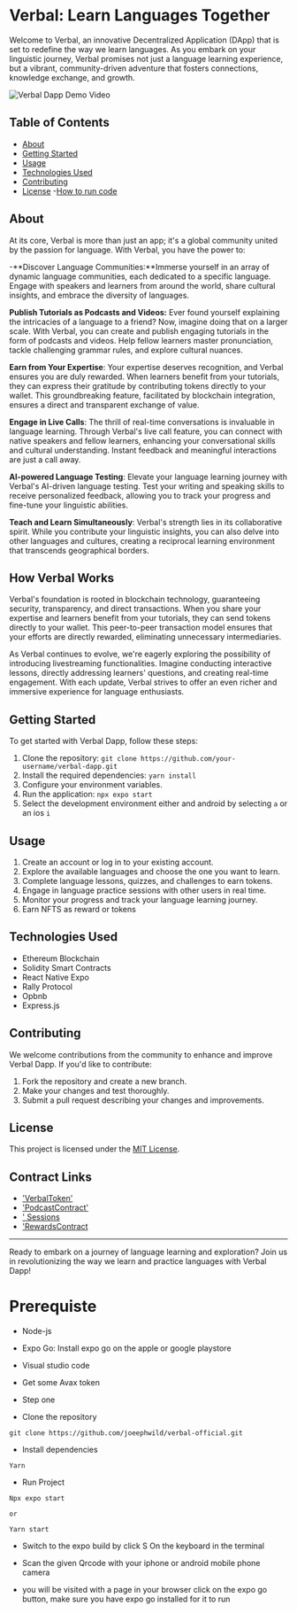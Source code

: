 # Verbal: Learn Languages Together

Welcome to Verbal, an innovative Decentralized Application (DApp) that is set to redefine the way we learn languages. As you embark on your linguistic journey, Verbal promises not just a language learning experience, but a vibrant, community-driven adventure that fosters connections, knowledge exchange, and growth.

![`Verbal Dapp Demo Video`](https://youtu.be/3GpQJRiDUjI?si=X2GCv54E7tmqsroQ)

## Table of Contents

- [About](#About)
- [Getting Started](#getting-started)
- [Usage](#usage)
- [Technologies Used](#technologies-used)
- [Contributing](#contributing)
- [License](#license) -[How to run code](#Run-Code)

## About

At its core, Verbal is more than just an app; it's a global community united by the passion for language. With Verbal, you have the power to:

-**Discover Language Communities:**Immerse yourself in an array of dynamic language communities, each dedicated to a specific language. Engage with speakers and learners from around the world, share cultural insights, and embrace the diversity of languages.

**Publish Tutorials as Podcasts and Videos:** Ever found yourself explaining the intricacies of a language to a friend? Now, imagine doing that on a larger scale. With Verbal, you can create and publish engaging tutorials in the form of podcasts and videos. Help fellow learners master pronunciation, tackle challenging grammar rules, and explore cultural nuances.

**Earn from Your Expertise**: Your expertise deserves recognition, and Verbal ensures you are duly rewarded. When learners benefit from your tutorials, they can express their gratitude by contributing tokens directly to your wallet. This groundbreaking feature, facilitated by blockchain integration, ensures a direct and transparent exchange of value.

**Engage in Live Calls**: The thrill of real-time conversations is invaluable in language learning. Through Verbal's live call feature, you can connect with native speakers and fellow learners, enhancing your conversational skills and cultural understanding. Instant feedback and meaningful interactions are just a call away.

**AI-powered Language Testing**: Elevate your language learning journey with Verbal's AI-driven language testing. Test your writing and speaking skills to receive personalized feedback, allowing you to track your progress and fine-tune your linguistic abilities.

**Teach and Learn Simultaneously**: Verbal's strength lies in its collaborative spirit. While you contribute your linguistic insights, you can also delve into other languages and cultures, creating a reciprocal learning environment that transcends geographical borders.

## How Verbal Works

Verbal's foundation is rooted in blockchain technology, guaranteeing security, transparency, and direct transactions. When you share your expertise and learners benefit from your tutorials, they can send tokens directly to your wallet. This peer-to-peer transaction model ensures that your efforts are directly rewarded, eliminating unnecessary intermediaries.

As Verbal continues to evolve, we're eagerly exploring the possibility of introducing livestreaming functionalities. Imagine conducting interactive lessons, directly addressing learners' questions, and creating real-time engagement. With each update, Verbal strives to offer an even richer and immersive experience for language enthusiasts.

## Getting Started

To get started with Verbal Dapp, follow these steps:

1. Clone the repository: `git clone https://github.com/your-username/verbal-dapp.git`
2. Install the required dependencies: `yarn install`
3. Configure your environment variables.
4. Run the application: `npx expo start`
5. Select the development environment either and android by selecting `a` or an ios `i`

## Usage

1. Create an account or log in to your existing account.
2. Explore the available languages and choose the one you want to learn.
3. Complete language lessons, quizzes, and challenges to earn tokens.
4. Engage in language practice sessions with other users in real time.
5. Monitor your progress and track your language learning journey.
6. Earn NFTS as reward or tokens

## Technologies Used

- Ethereum Blockchain
- Solidity Smart Contracts
- React Native Expo
- Rally Protocol
- Opbnb
- Express.js

## Contributing

We welcome contributions from the community to enhance and improve Verbal Dapp. If you'd like to contribute:

1. Fork the repository and create a new branch.
2. Make your changes and test thoroughly.
3. Submit a pull request describing your changes and improvements.

## License

This project is licensed under the [MIT License](LICENSE).

## Contract Links

- ['VerbalToken'](https://goerli.lineascan.build/address/0x13Dc55d50a67C882Cf9930281C91688489642789#code)
- ['PodcastContract'](https://goerli.lineascan.build/address/0x2413916b5b6d5d13770fba2F05e0BA04411a6691#code)
- [' Sessions](https://goerli.lineascan.build/address/0xfFDd21F23227c8776fF691635482EF3aFF6D750f#code)
- ['RewardsContract](https://goerli.lineascan.build/address/0xb00ca2cc9d7d6D4B72C55C356f8B911a9d8a8350#code)

---

Ready to embark on a journey of language learning and exploration? Join us in revolutionizing the way we learn and practice languages with Verbal Dapp!

# Prerequiste

- Node-js
- Expo Go: Install expo go on the apple or google playstore
- Visual studio code
- Get some Avax token

- Step one
- Clone the repository

```
git clone https://github.com/joeephwild/verbal-official.git
```

- Install dependencies

```
Yarn
```

- Run Project

```
Npx expo start

or

Yarn start
```

- Switch to the expo build by click S On the keyboard in the terminal

- Scan the given Qrcode with your iphone or android mobile phone camera

- you will be visited with a page in your browser click on the expo go button, make sure you have expo go installed for it to run
